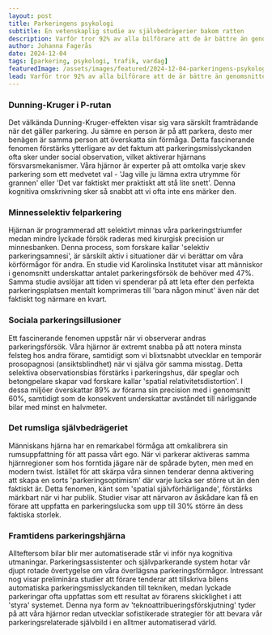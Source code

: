 ```yaml
---
layout: post
title: Parkeringens psykologi
subtitle: En vetenskaplig studie av självbedrägerier bakom ratten
description: Varför tror 92% av alla bilförare att de är bättre än genomsnittet på att parkera? Genom att dyka ner i hjärnans förrädiska vrår avslöjar vi mekanismerna bakom vår mest älskade trafikrelaterade villfarelse.
author: Johanna Fagerås
date: 2024-12-04
tags: [parkering, psykologi, trafik, vardag]
featuredImage: /assets/images/featured/2024-12-04-parkeringens-psykologi.jpeg
lead: Varför tror 92% av alla bilförare att de är bättre än genomsnittet på att parkera? Genom att dyka ner i hjärnans förrädiska vrår avslöjar vi mekanismerna bakom vår mest älskade trafikrelaterade villfarelse.
---
```


### Dunning-Kruger i P-rutan

Det välkända Dunning-Kruger-effekten visar sig vara särskilt framträdande när det gäller parkering. Ju sämre en person är på att parkera, desto mer benägen är samma person att överskatta sin förmåga. Detta fascinerande fenomen förstärks ytterligare av det faktum att parkeringsmisslyckanden ofta sker under social observation, vilket aktiverar hjärnans försvarsmekanismer. Våra hjärnor är experter på att omtolka varje skev parkering som ett medvetet val - 'Jag ville ju lämna extra utrymme för grannen' eller 'Det var faktiskt mer praktiskt att stå lite snett'. Denna kognitiva omskrivning sker så snabbt att vi ofta inte ens märker den.

### Minnesselektiv felparkering

Hjärnan är programmerad att selektivt minnas våra parkeringstriumfer medan mindre lyckade försök raderas med kirurgisk precision ur minnesbanken. Denna process, som forskare kallar 'selektiv parkeringsamnesi', är särskilt aktiv i situationer där vi berättar om våra körförmågor för andra. En studie vid Karolinska Institutet visar att människor i genomsnitt underskattar antalet parkeringsförsök de behöver med 47%. Samma studie avslöjar att tiden vi spenderar på att leta efter den perfekta parkeringsplatsen mentalt komprimeras till 'bara någon minut' även när det faktiskt tog närmare en kvart.

### Sociala parkeringsillusioner

Ett fascinerande fenomen uppstår när vi observerar andras parkeringsförsök. Våra hjärnor är extremt snabba på att notera minsta felsteg hos andra förare, samtidigt som vi blixtsnabbt utvecklar en temporär prosopagnosi (ansiktsblindhet) när vi själva gör samma misstag. Detta selektiva observationsbias förstärks i parkeringshus, där speglar och betongpelare skapar vad forskare kallar 'spatial relativitetsdistortion'. I dessa miljöer överskattar 89% av förarna sin precision med i genomsnitt 60%, samtidigt som de konsekvent underskattar avståndet till närliggande bilar med minst en halvmeter.

### Det rumsliga självbedrägeriet

Människans hjärna har en remarkabel förmåga att omkalibrera sin rumsuppfattning för att passa vårt ego. När vi parkerar aktiveras samma hjärnregioner som hos forntida jägare när de spårade byten, men med en modern twist. Istället för att skärpa våra sinnen tenderar denna aktivering att skapa en sorts 'parkeringsoptimism' där varje lucka ser större ut än den faktiskt är. Detta fenomen, känt som 'spatial självförhärligande', förstärks märkbart när vi har publik. Studier visar att närvaron av åskådare kan få en förare att uppfatta en parkeringslucka som upp till 30% större än dess faktiska storlek.

### Framtidens parkeringshjärna

Allteftersom bilar blir mer automatiserade står vi inför nya kognitiva utmaningar. Parkeringsassistenter och självparkerande system hotar vår djupt rotade övertygelse om våra överlägsna parkeringsförmågor. Intressant nog visar preliminära studier att förare tenderar att tillskriva bilens automatiska parkeringsmisslyckanden till tekniken, medan lyckade parkeringar ofta uppfattas som ett resultat av förarens skicklighet i att 'styra' systemet. Denna nya form av 'teknoattribueringsförskjutning' tyder på att våra hjärnor redan utvecklar sofistikerade strategier för att bevara vår parkeringsrelaterade självbild i en alltmer automatiserad värld.

